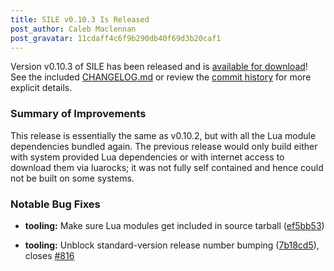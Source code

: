 ```yaml
---
title: SILE v0.10.3 Is Released
post_author: Caleb Maclennan
post_gravatar: 11cdaff4c6f9b290db40f69d3b20caf1
---
```


Version v0.10.3 of SILE has been released and is [available for download][release]! 
See the included [CHANGELOG.md][changelog] or review the [commit history][commits] for more explicit details.

### Summary of Improvements

This release is essentially the same as v0.10.2, but with all the Lua module dependencies bundled again.
The previous release would only build either with system provided Lua dependencies or with internet access to download them via luarocks; it was not fully self contained and hence could not be built on some systems.

### Notable Bug Fixes

* **tooling:** Make sure Lua modules get included in source tarball ([ef5bb53](https://github.com/sile-typesetter/sile/commit/ef5bb53e73204bed18edf89aa3aac67ef15846a2))
* **tooling:** Unblock standard-version release number bumping ([7b18cd5](https://github.com/sile-typesetter/sile/commit/7b18cd5decbc94879fd752c601cc73e25e41e8d6)), closes [#816](https://github.com/sile-typesetter/sile/issues/816)

  [release]: https://github.com/sile-typesetter/sile/releases/tag/v0.10.3
  [changelog]: https://github.com/sile-typesetter/sile/blob/master/CHANGELOG.md
  [commits]: https://github.com/sile-typesetter/sile/compare/v0.10.2...v0.10.3
  [wiki]: https://github.com/sile-typesetter/sile/wiki
